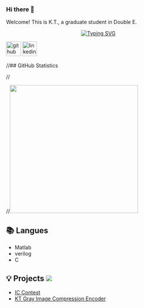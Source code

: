 ### Hi there 👋 

Welcome! This is K.T., a graduate student in Double E.

<p align="center">
<a href="https://github.com/KT0331">
    <img src="https://readme-typing-svg.demolab.com?font=Fira+Code&size=25&duration=3000&pause=10&color=B1AEF7&background=FFFFFF00&center=true&multiline=true&width=1000&height=80&lines=Researcher+%7C+Master+Student;Electrical+Engineering+%7C+Digital+IC+Design" alt="Typing SVG" />  

  
[<img src='https://cdn.jsdelivr.net/npm/simple-icons@3.0.1/icons/github.svg' alt='github' height='40'>](https://github.com/KT0331)  [<img src='https://cdn.jsdelivr.net/npm/simple-icons@3.0.1/icons/linkedin.svg' alt='linkedin' height='40'>](https://www.linkedin.com/in/kuan-ting)  
  
<!-- GitHub Statistics -->

//## GitHub Statistics  

//<div >  
  
//<img height="350px" src="https://github-readme-stats.vercel.app/api/top-langs/?username=KT0331&hide_border=true&show_icons=true&langs_count=6&icon_color=fff&bg_color=0,52fa5a,4dfcff,c64dff&theme=graywhite&theme=dracula"/>
  
  
## 📚 Langues  
  
- Matlab  
- verilog  
- C
  
## 💡 Projects  ![](https://img.shields.io/badge/Text_Editor-Sublime-9370DB)
- [IC Contest](https://github.com/KT0331/IC_Contest)
- [KT Gray Image Compression Encoder](https://github.com/KT0331/NCHU_2023_Spring_SOC_Lab/tree/main/Final%20Project)
